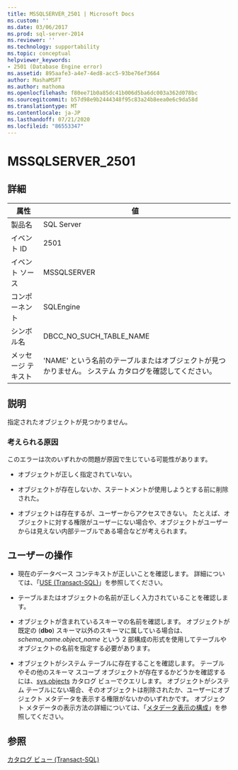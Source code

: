 ```yaml
---
title: MSSQLSERVER_2501 | Microsoft Docs
ms.custom: ''
ms.date: 03/06/2017
ms.prod: sql-server-2014
ms.reviewer: ''
ms.technology: supportability
ms.topic: conceptual
helpviewer_keywords:
- 2501 (Database Engine error)
ms.assetid: 895aafe3-a4e7-4ed8-acc5-93be76ef3664
author: MashaMSFT
ms.author: mathoma
ms.openlocfilehash: f80ee71b0a85dc41b006d5ba6dc003a362d078bc
ms.sourcegitcommit: b57d98e9b2444348f95c83a24b8eea0e6c9da58d
ms.translationtype: MT
ms.contentlocale: ja-JP
ms.lasthandoff: 07/21/2020
ms.locfileid: "86553347"
---
```

# <a name="mssqlserver_2501"></a>MSSQLSERVER_2501
    
## <a name="details"></a>詳細  
  
|属性|値|  
|-|-|  
|製品名|SQL Server|  
|イベント ID|2501|  
|イベント ソース|MSSQLSERVER|  
|コンポーネント|SQLEngine|  
|シンボル名|DBCC_NO_SUCH_TABLE_NAME|  
|メッセージ テキスト|'NAME' という名前のテーブルまたはオブジェクトが見つかりません。 システム カタログを確認してください。|  
  
## <a name="explanation"></a>説明  
 指定されたオブジェクトが見つかりません。  
  
### <a name="possible-causes"></a>考えられる原因  
 このエラーは次のいずれかの問題が原因で生じている可能性があります。  
  
-   オブジェクトが正しく指定されていない。  
  
-   オブジェクトが存在しないか、ステートメントが使用しようとする前に削除された。  
  
-   オブジェクトは存在するが、ユーザーからアクセスできない。 たとえば、オブジェクトに対する権限がユーザーにない場合や、オブジェクトがユーザーからは見えない内部テーブルである場合などが考えられます。  
  
## <a name="user-action"></a>ユーザーの操作  
  
-   現在のデータベース コンテキストが正しいことを確認します。 詳細については、「[USE &#40;Transact-SQL&#41;](/sql/t-sql/language-elements/use-transact-sql)」を参照してください。  
  
-   テーブルまたはオブジェクトの名前が正しく入力されていることを確認します。  
  
-   オブジェクトが含まれているスキーマの名前を確認します。 オブジェクトが既定の (**dbo**) スキーマ以外のスキーマに属している場合は、*schema_name.object_name* という 2 部構成の形式を使用してテーブルやオブジェクトの名前を指定する必要があります。  
  
-   オブジェクトがシステム テーブルに存在することを確認します。 テーブルやその他のスキーマ スコープ オブジェクトが存在するかどうかを確認するには、[sys.objects](/sql/relational-databases/system-catalog-views/sys-objects-transact-sql) カタログ ビューでクエリします。 オブジェクトがシステム テーブルにない場合、そのオブジェクトは削除されたか、ユーザーにオブジェクト メタデータを表示する権限がないかのいずれかです。 オブジェクト メタデータの表示方法の詳細については、「[メタデータ表示の構成](../security/metadata-visibility-configuration.md)」を参照してください。  
  
## <a name="see-also"></a>参照  
 [カタログ ビュー &#40;Transact-SQL&#41;](/sql/relational-databases/system-catalog-views/catalog-views-transact-sql)  
  
  
